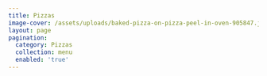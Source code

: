 ```yaml
---
title: Pizzas
image-cover: /assets/uploads/baked-pizza-on-pizza-peel-in-oven-905847.jpg
layout: page
pagination:
  category: Pizzas
  collection: menu
  enabled: 'true'
---
```


